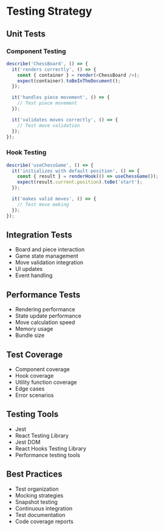 # Testing Strategy

## Unit Tests

### Component Testing

```typescript
describe('ChessBoard', () => {
  it('renders correctly', () => {
    const { container } = render(<ChessBoard />);
    expect(container).toBeInTheDocument();
  });

  it('handles piece movement', () => {
    // Test piece movement
  });

  it('validates moves correctly', () => {
    // Test move validation
  });
});
```

### Hook Testing

```typescript
describe('useChessGame', () => {
  it('initializes with default position', () => {
    const { result } = renderHook(() => useChessGame());
    expect(result.current.position).toBe('start');
  });

  it('makes valid moves', () => {
    // Test move making
  });
});
```

## Integration Tests

- Board and piece interaction
- Game state management
- Move validation integration
- UI updates
- Event handling

## Performance Tests

- Rendering performance
- State update performance
- Move calculation speed
- Memory usage
- Bundle size

## Test Coverage

- Component coverage
- Hook coverage
- Utility function coverage
- Edge cases
- Error scenarios

## Testing Tools

- Jest
- React Testing Library
- Jest DOM
- React Hooks Testing Library
- Performance testing tools

## Best Practices

- Test organization
- Mocking strategies
- Snapshot testing
- Continuous integration
- Test documentation
- Code coverage reports
